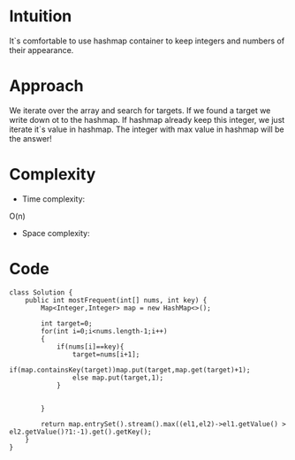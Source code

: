 # Intuition
<!-- Describe your first thoughts on how to solve this problem. -->
It`s comfortable to use hashmap container to keep integers and numbers of their appearance.
# Approach
<!-- Describe your approach to solving the problem. -->
We iterate over the array and search for targets. If we found a target we write down ot to the hashmap. If hashmap already keep this integer, we just iterate it`s value in hashmap. The integer with max value in hashmap will be the answer!
# Complexity
- Time complexity:
<!-- Add your time complexity here, e.g. $$O(n)$$ -->
O(n)
- Space complexity:
<!-- Add your space complexity here, e.g. $$O(n)$$ -->

# Code
```
class Solution {
    public int mostFrequent(int[] nums, int key) {
        Map<Integer,Integer> map = new HashMap<>();

        int target=0;
        for(int i=0;i<nums.length-1;i++)
        {
            if(nums[i]==key){
                target=nums[i+1];
                if(map.containsKey(target))map.put(target,map.get(target)+1);
                else map.put(target,1);
            }


        }

        return map.entrySet().stream().max((el1,el2)->el1.getValue() > el2.getValue()?1:-1).get().getKey();
    }
}
```